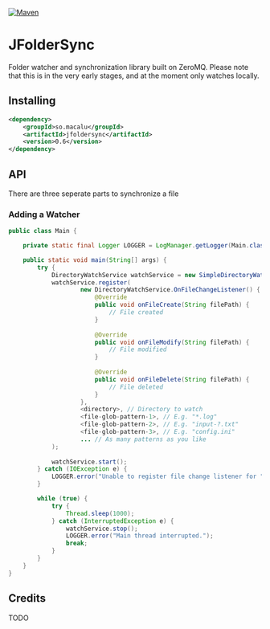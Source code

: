 [![Maven](https://img.shields.io/maven-central/v/so.macalu/jfoldersync.svg)](http://mvnrepository.com/artifact/so.macalu/jfoldersync)
# JFolderSync

Folder watcher and synchronization library built on ZeroMQ.
Please note that this is in the very early stages, and at the moment only watches locally.

## Installing
```xml
<dependency>
    <groupId>so.macalu</groupId>
    <artifactId>jfoldersync</artifactId>
    <version>0.6</version>
</dependency>
```

## API
There are three seperate parts to synchronize a file
### Adding a Watcher
```java
public class Main {

    private static final Logger LOGGER = LogManager.getLogger(Main.class);

    public static void main(String[] args) {
        try {
            DirectoryWatchService watchService = new SimpleDirectoryWatchService();
            watchService.register(
                    new DirectoryWatchService.OnFileChangeListener() {
                        @Override
                        public void onFileCreate(String filePath) {
                            // File created
                        }
                
                        @Override
                        public void onFileModify(String filePath) {
                            // File modified
                        }
                        
                        @Override
                        public void onFileDelete(String filePath) {
                            // File deleted
                        }
                    },
                    <directory>, // Directory to watch
                    <file-glob-pattern-1>, // E.g. "*.log"
                    <file-glob-pattern-2>, // E.g. "input-?.txt"
                    <file-glob-pattern-3>, // E.g. "config.ini"
                    ... // As many patterns as you like
            );
            
            watchService.start();
        } catch (IOException e) {
            LOGGER.error("Unable to register file change listener for " + fileName);
        }

        while (true) {
            try {
                Thread.sleep(1000);
            } catch (InterruptedException e) {
                watchService.stop();
                LOGGER.error("Main thread interrupted.");
                break;
            }
        }
    }
}
```

## Credits
TODO